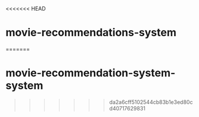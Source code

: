 <<<<<<< HEAD
# movie-recommendations-system
=======
# movie-recommendation-system-system
>>>>>>> da2a6cff5102544cb83b1e3ed80cd40717629831
